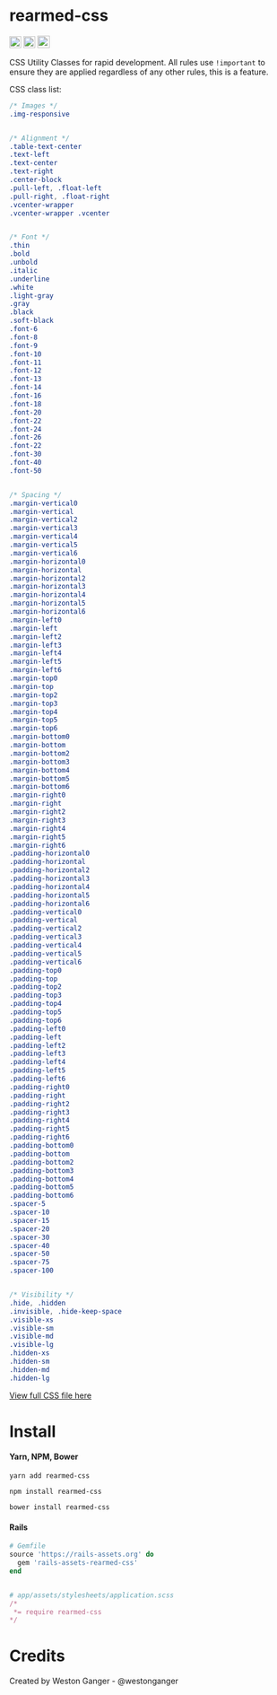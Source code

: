 # rearmed-css
<a href="https://badge.fury.io/js/rearmed-css" target="_blank"><img height="21" style='border:0px;height:21px;' border='0' src="https://badge.fury.io/js/rearmed-css.svg" alt="NPM Version"></a>
<a href='https://www.npmjs.org/package/rearmed-css' target='_blank'><img height='21' style='border:0px;height:21px;' src='https://img.shields.io/npm/dt/rearmed-css.svg?label=NPM+Downloads' border='0' alt='NPM Downloads' /></a>
<a href='https://ko-fi.com/A5071NK' target='_blank'><img height='22' style='border:0px;height:22px;' src='https://az743702.vo.msecnd.net/cdn/kofi1.png?v=a' border='0' alt='Buy Me a Coffee' /></a> 

CSS Utility Classes for rapid development. All rules use `!important` to ensure they are applied regardless of any other rules, this is a feature.

CSS class list:
```css
/* Images */
.img-responsive


/* Alignment */
.table-text-center
.text-left
.text-center
.text-right
.center-block
.pull-left, .float-left
.pull-right, .float-right
.vcenter-wrapper
.vcenter-wrapper .vcenter


/* Font */
.thin
.bold
.unbold
.italic
.underline
.white
.light-gray
.gray
.black
.soft-black
.font-6
.font-8
.font-9
.font-10
.font-11
.font-12
.font-13
.font-14
.font-16
.font-18
.font-20
.font-22
.font-24
.font-26
.font-22
.font-30
.font-40
.font-50


/* Spacing */
.margin-vertical0
.margin-vertical
.margin-vertical2
.margin-vertical3
.margin-vertical4
.margin-vertical5
.margin-vertical6
.margin-horizontal0
.margin-horizontal
.margin-horizontal2
.margin-horizontal3
.margin-horizontal4
.margin-horizontal5
.margin-horizontal6
.margin-left0
.margin-left
.margin-left2
.margin-left3
.margin-left4
.margin-left5
.margin-left6
.margin-top0
.margin-top
.margin-top2
.margin-top3
.margin-top4
.margin-top5
.margin-top6
.margin-bottom0
.margin-bottom
.margin-bottom2
.margin-bottom3
.margin-bottom4
.margin-bottom5
.margin-bottom6
.margin-right0
.margin-right
.margin-right2
.margin-right3
.margin-right4
.margin-right5
.margin-right6
.padding-horizontal0
.padding-horizontal
.padding-horizontal2
.padding-horizontal3
.padding-horizontal4
.padding-horizontal5
.padding-horizontal6
.padding-vertical0
.padding-vertical
.padding-vertical2
.padding-vertical3
.padding-vertical4
.padding-vertical5
.padding-vertical6
.padding-top0
.padding-top
.padding-top2
.padding-top3
.padding-top4
.padding-top5
.padding-top6
.padding-left0
.padding-left
.padding-left2
.padding-left3
.padding-left4
.padding-left5
.padding-left6
.padding-right0
.padding-right
.padding-right2
.padding-right3
.padding-right4
.padding-right5
.padding-right6
.padding-bottom0
.padding-bottom
.padding-bottom2
.padding-bottom3
.padding-bottom4
.padding-bottom5
.padding-bottom6
.spacer-5
.spacer-10
.spacer-15
.spacer-20
.spacer-30
.spacer-40
.spacer-50
.spacer-75
.spacer-100


/* Visibility */
.hide, .hidden
.invisible, .hide-keep-space
.visible-xs
.visible-sm
.visible-md
.visible-lg
.hidden-xs
.hidden-sm
.hidden-md
.hidden-lg
```

[View full CSS file here](https://github.com/westonganger/rearmed-css/blob/master/src/rearmed.scss)

# Install

#### Yarn, NPM, Bower
```
yarn add rearmed-css

npm install rearmed-css

bower install rearmed-css
```

#### Rails
```ruby
# Gemfile
source 'https://rails-assets.org' do
  gem 'rails-assets-rearmed-css'
end


# app/assets/stylesheets/application.scss
/*
 *= require rearmed-css
*/
```

# Credits
Created by Weston Ganger - @westonganger
